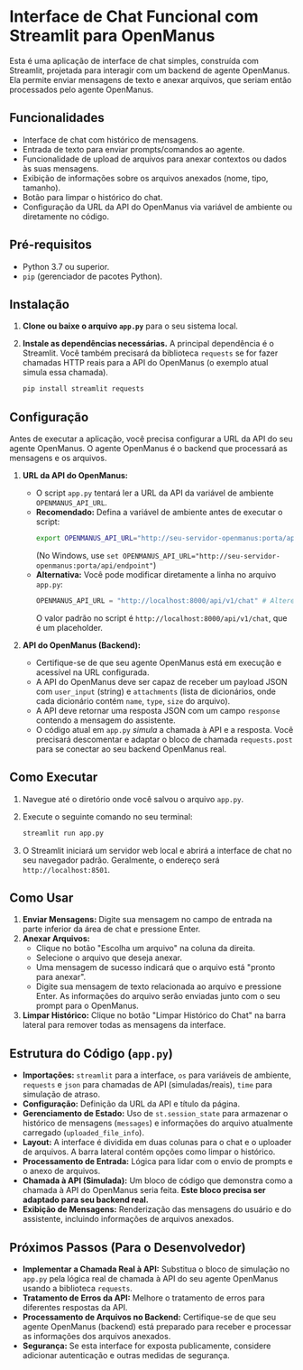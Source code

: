 # Interface de Chat Funcional com Streamlit para OpenManus

Esta é uma aplicação de interface de chat simples, construída com Streamlit, projetada para interagir com um backend de agente OpenManus. Ela permite enviar mensagens de texto e anexar arquivos, que seriam então processados pelo agente OpenManus.

## Funcionalidades

*   Interface de chat com histórico de mensagens.
*   Entrada de texto para enviar prompts/comandos ao agente.
*   Funcionalidade de upload de arquivos para anexar contextos ou dados às suas mensagens.
*   Exibição de informações sobre os arquivos anexados (nome, tipo, tamanho).
*   Botão para limpar o histórico do chat.
*   Configuração da URL da API do OpenManus via variável de ambiente ou diretamente no código.

## Pré-requisitos

*   Python 3.7 ou superior.
*   `pip` (gerenciador de pacotes Python).

## Instalação

1.  **Clone ou baixe o arquivo `app.py`** para o seu sistema local.

2.  **Instale as dependências necessárias.** A principal dependência é o Streamlit. Você também precisará da biblioteca `requests` se for fazer chamadas HTTP reais para a API do OpenManus (o exemplo atual simula essa chamada).

    ```bash
    pip install streamlit requests
    ```

## Configuração

Antes de executar a aplicação, você precisa configurar a URL da API do seu agente OpenManus. O agente OpenManus é o backend que processará as mensagens e os arquivos.

1.  **URL da API do OpenManus:**
    *   O script `app.py` tentará ler a URL da API da variável de ambiente `OPENMANUS_API_URL`.
    *   **Recomendado:** Defina a variável de ambiente antes de executar o script:
        ```bash
        export OPENMANUS_API_URL="http://seu-servidor-openmanus:porta/api/endpoint"
        ```
        (No Windows, use `set OPENMANUS_API_URL="http://seu-servidor-openmanus:porta/api/endpoint"`)
    *   **Alternativa:** Você pode modificar diretamente a linha no arquivo `app.py`:
        ```python
        OPENMANUS_API_URL = "http://localhost:8000/api/v1/chat" # Altere para a URL correta
        ```
        O valor padrão no script é `http://localhost:8000/api/v1/chat`, que é um placeholder.

2.  **API do OpenManus (Backend):**
    *   Certifique-se de que seu agente OpenManus está em execução e acessível na URL configurada.
    *   A API do OpenManus deve ser capaz de receber um payload JSON com `user_input` (string) e `attachments` (lista de dicionários, onde cada dicionário contém `name`, `type`, `size` do arquivo).
    *   A API deve retornar uma resposta JSON com um campo `response` contendo a mensagem do assistente.
    *   O código atual em `app.py` *simula* a chamada à API e a resposta. Você precisará descomentar e adaptar o bloco de chamada `requests.post` para se conectar ao seu backend OpenManus real.

## Como Executar

1.  Navegue até o diretório onde você salvou o arquivo `app.py`.
2.  Execute o seguinte comando no seu terminal:

    ```bash
    streamlit run app.py
    ```

3.  O Streamlit iniciará um servidor web local e abrirá a interface de chat no seu navegador padrão. Geralmente, o endereço será `http://localhost:8501`.

## Como Usar

1.  **Enviar Mensagens:** Digite sua mensagem no campo de entrada na parte inferior da área de chat e pressione Enter.
2.  **Anexar Arquivos:**
    *   Clique no botão "Escolha um arquivo" na coluna da direita.
    *   Selecione o arquivo que deseja anexar.
    *   Uma mensagem de sucesso indicará que o arquivo está "pronto para anexar".
    *   Digite sua mensagem de texto relacionada ao arquivo e pressione Enter. As informações do arquivo serão enviadas junto com o seu prompt para o OpenManus.
3.  **Limpar Histórico:** Clique no botão "Limpar Histórico do Chat" na barra lateral para remover todas as mensagens da interface.

## Estrutura do Código (`app.py`)

*   **Importações:** `streamlit` para a interface, `os` para variáveis de ambiente, `requests` e `json` para chamadas de API (simuladas/reais), `time` para simulação de atraso.
*   **Configuração:** Definição da URL da API e título da página.
*   **Gerenciamento de Estado:** Uso de `st.session_state` para armazenar o histórico de mensagens (`messages`) e informações do arquivo atualmente carregado (`uploaded_file_info`).
*   **Layout:** A interface é dividida em duas colunas para o chat e o uploader de arquivos. A barra lateral contém opções como limpar o histórico.
*   **Processamento de Entrada:** Lógica para lidar com o envio de prompts e o anexo de arquivos.
*   **Chamada à API (Simulada):** Um bloco de código que demonstra como a chamada à API do OpenManus seria feita. **Este bloco precisa ser adaptado para seu backend real.**
*   **Exibição de Mensagens:** Renderização das mensagens do usuário e do assistente, incluindo informações de arquivos anexados.

## Próximos Passos (Para o Desenvolvedor)

*   **Implementar a Chamada Real à API:** Substitua o bloco de simulação no `app.py` pela lógica real de chamada à API do seu agente OpenManus usando a biblioteca `requests`.
*   **Tratamento de Erros da API:** Melhore o tratamento de erros para diferentes respostas da API.
*   **Processamento de Arquivos no Backend:** Certifique-se de que seu agente OpenManus (backend) está preparado para receber e processar as informações dos arquivos anexados.
*   **Segurança:** Se esta interface for exposta publicamente, considere adicionar autenticação e outras medidas de segurança.

